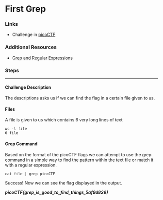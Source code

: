 # First Grep

### Links

- Challenge in [picoCTF](https://play.picoctf.org/practice/challenge/85)

### Additional Resources
- [Grep and Regular Expressions](https://ryanstutorials.net/linuxtutorial/grep.php)

### Steps
---
#### Challenge Description

The descriptions asks us if we can find the flag in a certain file given to us. 

#### Files

A file is given to us which contains 6 very long lines of text

```
wc -l file 
6 file
```

#### Grep Command

Based on the format of the picoCTF flags we can attempt to use the grep command in a simple way to find the pattern within the text file or match it with a regular expression.
```
cat file | grep picoCTF
```
Success! Now we can see the flag displayed in the output.

***picoCTF{grep_is_good_to_find_things_5af9d829}***
